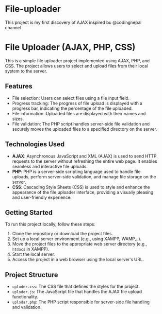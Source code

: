 # File-uploader
This project is my first discovery of AJAX inspired bu @codingnepal channel

# File Uploader (AJAX, PHP, CSS)

This is a simple file uploader project implemented using AJAX, PHP, and CSS. The project allows users to select and upload files from their local system to the server.

## Features

- File selection: Users can select files using a file input field.
- Progress tracking: The progress of file upload is displayed with a progress bar, indicating the percentage of the file uploaded.
- File information: Uploaded files are displayed with their names and sizes.
- File validation: The PHP script handles server-side file validation and securely moves the uploaded files to a specified directory on the server.

## Technologies Used

- **AJAX**: Asynchronous JavaScript and XML (AJAX) is used to send HTTP requests to the server without refreshing the entire web page. It enables seamless and interactive file uploads.
- **PHP**: PHP is a server-side scripting language used to handle file uploads, perform server-side validation, and manage file storage on the server.
- **CSS**: Cascading Style Sheets (CSS) is used to style and enhance the appearance of the file uploader interface, providing a visually pleasing and user-friendly experience.

## Getting Started

To run this project locally, follow these steps:

1. Clone the repository or download the project files.
2. Set up a local server environment (e.g., using XAMPP, WAMP,..).
3. Move the project files to the appropriate web server directory (e.g., `htdocs` in XAMPP).
4. Start the local server.
5. Access the project in a web browser using the local server's URL.

## Project Structure

- `uploder.css`: The CSS file that defines the styles for the project.
- `uploder.js`: The JavaScript file that handles the AJAX file upload functionality.
- `uplodar.php`: The PHP script responsible for server-side file handling and validation.
